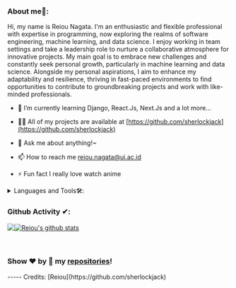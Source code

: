 ### About me🧑:
Hi, my name is Reiou Nagata. I'm an enthusiastic and flexible professional with expertise in programming, now exploring the realms of software engineering, machine learning, and data science. I enjoy working in team settings and take a leadership role to nurture a collaborative atmosphere for innovative projects. My main goal is to embrace new challenges and constantly seek personal growth, particularly in machine learning and data science. Alongside my personal aspirations, I aim to enhance my adaptability and resilience, thriving in fast-paced environments to find opportunities to contribute to groundbreaking projects and work with like-minded professionals.


- 🌱 I’m currently learning Django, React.Js, Next.Js and a lot more...

- 👨‍💻 All of my projects are available at [https://github.com/sherlockjack](https://github.com/sherlockjack)

- 💬 Ask me about anything!~

- 📫 How to reach me reiou.nagata@ui.ac.id

- ⚡ Fun fact I really love watch anime

<details>
<summary>
Languages and Tools🛠:
</summary>
  <br/>
<code><img height="20" src="https://raw.githubusercontent.com/github/explore/80688e429a7d4ef2fca1e82350fe8e3517d3494d/topics/html/html.png"></code>
<code><img height="20" src="https://raw.githubusercontent.com/github/explore/80688e429a7d4ef2fca1e82350fe8e3517d3494d/topics/css/css.png"></code>
<code><img height="20" src="https://raw.githubusercontent.com/github/explore/80688e429a7d4ef2fca1e82350fe8e3517d3494d/topics/javascript/javascript.png"></code>
<code><img height="20" src="https://raw.githubusercontent.com/github/explore/80688e429a7d4ef2fca1e82350fe8e3517d3494d/topics/react/react.png"></code> 
<code><img height="20" src="https://raw.githubusercontent.com/github/explore/80688e429a7d4ef2fca1e82350fe8e3517d3494d/topics/nodejs/nodejs.png"></code>
<code><img height="20" src="https://raw.githubusercontent.com/github/explore/80688e429a7d4ef2fca1e82350fe8e3517d3494d/topics/git/git.png"></code>
<code><img height="20" src="https://upload.wikimedia.org/wikipedia/commons/thumb/a/ae/Github-desktop-logo-symbol.svg/1024px-Github-desktop-logo-symbol.svg.png"></code>
<code><img height="20" src="https://upload.wikimedia.org/wikipedia/commons/thumb/b/b2/Bootstrap_logo.svg/1024px-Bootstrap_logo.svg.png"></code>
<code><img height="20" src="https://e7.pngegg.com/pngimages/46/626/png-clipart-c-logo-the-c-programming-language-computer-icons-computer-programming-source-code-programming-miscellaneous-template.png"></code>
<code><img height="20" src="https://upload.wikimedia.org/wikipedia/en/d/d2/Sublime_Text_3_logo.png"></code>
<code><img height="20" src="https://banner2.cleanpng.com/20181122/krs/kisspng-java-programming-language-selenium-computer-softwa-july-2-16-halab-4-dev-5bf78387a7bb41.028192901542947719687.jpg"></code>
<code><img height="20" src="https://upload.wikimedia.org/wikipedia/commons/thumb/9/9a/Visual_Studio_Code_1.35_icon.svg/1024px-Visual_Studio_Code_1.35_icon.svg.png"></code>
<code><img height="20" src="https://upload.wikimedia.org/wikipedia/commons/7/75/Django_logo.svg" alt="Django"></code>
<code><img height="20" src="https://upload.wikimedia.org/wikipedia/commons/7/79/Docker_(container_engine)_logo.png" alt="Docker"></code>
<code><img height="20" src="https://upload.wikimedia.org/wikipedia/commons/1/17/Google-flutter-logo.png" alt="Flutter"></code>
<code><img height="20" src="https://upload.wikimedia.org/wikipedia/commons/8/8e/Nextjs-logo.svg" alt="Next.js"></code>
<code><img height="20" src="https://upload.wikimedia.org/wikipedia/commons/2/29/Postgresql_elephant.svg" alt="PostgreSQL"></code>
<code><img height="20" src="https://upload.wikimedia.org/wikipedia/commons/c/c3/Python-logo-notext.svg" alt="Python"></code>
<code><img height="20" src="https://upload.wikimedia.org/wikipedia/commons/4/4f/Csharp_Logo.png" alt="C#"></code>
<code><img height="20" src="https://upload.wikimedia.org/wikipedia/commons/8/8a/Official_unity_logo.png" alt="Unity"></code>
</details>

### Github Activity ✔:

<a href="https://github.com/sherlockjack">
  <img align="left" src="https://github-readme-stats.vercel.app/api/top-langs/?username=sherlockjack&theme=tokyonight" />
  </a>

<a href="https://github.com/sherlockjack">
 <img align="center" src="https://github-readme-stats.vercel.app/api?username=sherlockjack&show_icons=true&theme=tokyonight&line_height=27" alt="Reiou's github stats"/>
</a>

<br/>
<br/>
<br/>



### Show ❤️ by 🌟 my [repositories](https://github.com/sherlockjack?tab=repositories)!

</div>
-----
Credits: [Reiou](https://github.com/sherlockjack)




